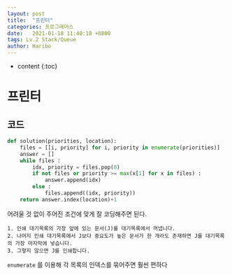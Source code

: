 ```yaml
---
layout: post
title:  "프린터"
categories: 프로그래머스
date:   2021-01-18 11:40:18 +0800
tags: Lv.2 Stack/Queue
author: Haribo
---
```


* content
{:toc}
# 프린터

## 코드

```python
def solution(priorities, location):
    files = [[i, priority] for i, priority in enumerate(priorities)]
    answer = []
    while files :
        idx, priority = files.pop(0)
        if not files or priority >= max(x[1] for x in files) :
            answer.append(idx)
        else :
            files.append((idx, priority))
    return answer.index(location)+1
```









어려울 것 없이 주어진 조건에 맞게 잘 코딩해주면 된다. 

```
1. 인쇄 대기목록의 가장 앞에 있는 문서(J)를 대기목록에서 꺼냅니다.
2. 나머지 인쇄 대기목록에서 J보다 중요도가 높은 문서가 한 개라도 존재하면 J를 대기목록의 가장 마지막에 넣습니다.
3. 그렇지 않으면 J를 인쇄합니다.
```

`enumerate` 를 이용해 각 목록의 인덱스를 묶어주면 훨씬 편하다